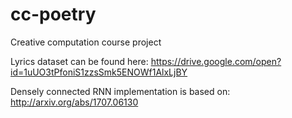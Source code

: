 # cc-poetry
Creative computation course project

Lyrics dataset can be found here:
https://drive.google.com/open?id=1uUO3tPfoniS1zzsSmk5ENOWf1AlxLjBY

Densely connected RNN implementation is based on:
http://arxiv.org/abs/1707.06130
